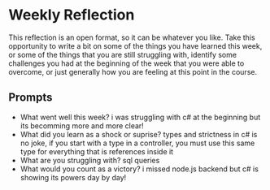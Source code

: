 # Weekly Reflection
This reflection is an open format, so it can be whatever you like. Take this opportunity to write a bit on some of the things you have learned this week, or some of the things that you are still struggling with, identify some challenges you had at the beginning of the week that you were able to overcome, or just generally how you are feeling at this point in the course.

## Prompts
- What went well this week?
i was struggling with c# at the beginning but its becomming more and more clear!
- What did you learn as a shock or suprise?
types and strictness in c# is no joke, if you start with a type  in a controller, you must use this same type for everything that is references inside it
- What are you struggling with?
sql queries
- What would you count as a victory?
i missed node.js backend but c# is showing its powers day by day!